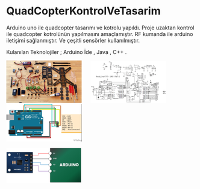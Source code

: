 # QuadCopterKontrolVeTasarim
<p>
Arduino uno ile quadcopter tasarımı ve kotrolu yapıldı. Proje uzaktan kontrol ile quadcopter kotrolünün yapılmasını amaçlamıştır. RF kumanda ile arduino iletişimi sağlanmıştır. Ve çeşitli sensörler kullanılmıştır.
<p>
Kulanılan Teknolojiler ; Arduino İde , Java , C++ .
  
<p>
  
<a href="https://github.com/MehmetAliKarasurmeli/QuadCopterKontrolVeTasarim/blob/master/Proje%20Resimleri/1.jpg" target="_blank">
<img src="https://github.com/MehmetAliKarasurmeli/QuadCopterKontrolVeTasarim/blob/master/Proje%20Resimleri/1.jpg" width="200" style="max-width:100%;"></a>&nbsp; &nbsp; &nbsp;
  


<a href="https://github.com/MehmetAliKarasurmeli/QuadCopterKontrolVeTasarim/blob/master/Proje%20Resimleri/2.png" target="_blank">
<img src="https://github.com/MehmetAliKarasurmeli/QuadCopterKontrolVeTasarim/blob/master/Proje%20Resimleri/2.png" width="200" style="max-width:100%;"></a>&nbsp; &nbsp; &nbsp;
  


<a href="https://github.com/MehmetAliKarasurmeli/QuadCopterKontrolVeTasarim/blob/master/Proje%20Resimleri/3.jpg" target="_blank">
<img src="https://github.com/MehmetAliKarasurmeli/QuadCopterKontrolVeTasarim/blob/master/Proje%20Resimleri/3.jpg" width="200" style="max-width:100%;"></a>
  
<p>
<a href="https://github.com/MehmetAliKarasurmeli/QuadCopterKontrolVeTasarim/blob/master/Proje%20Resimleri/4.png" target="_blank">
<img src="https://github.com/MehmetAliKarasurmeli/QuadCopterKontrolVeTasarim/blob/master/Proje%20Resimleri/4.png" width="200" style="max-width:100%;"></a>&nbsp; &nbsp; &nbsp;  
